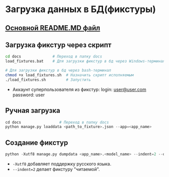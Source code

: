 # Загрузка данных в БД(фикстуры)

## [Основной README.MD файл](../README.md)

## Загрузка фикстур через скрипт

```bash
cd docs              # Переход в папку docs
load_fixtures.bat    # Для загрузки фикстур в бд через Windows-терминал

# Для загрузки фикстур в бд через bash-терминал
chmod +x load_fixtures.sh  # Назначить скрипт исполняемым
./load_fixtures.sh         # Запустить
```
- Аккаунт суперпользователя из фикстур: login: user@user.com  password: user

## Ручная загрузка

```python
cd docs                 # Переход в папку docs
python manage.py loaddata <path_to_fixture>.json --app=<app_name>
```

## Создание фикстур

```python
python -Xutf8 manage.py dumpdata <app_name>.<model_name> --indent=2 --output docs/fixtures/<file_name>.json
```
-  `-Xutf8` добавляет поддержку русского языка.
-  `--indent=2` делает фикстуру "читаемой".